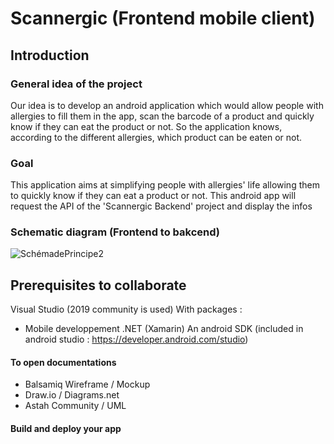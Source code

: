 

# Scannergic (Frontend mobile client)
## Introduction

### General idea of the project

Our idea is to develop an android application which would allow people with allergies to fill them in the app, scan the barcode of a product and quickly know if they can eat the product or not. So the application knows, according to the different allergies, which product can be eaten or not.

### Goal

This application aims at simplifying people with allergies' life allowing them to quickly know if they can eat a product or not.
This android app will request the API of the 'Scannergic Backend' project and display the infos

### Schematic diagram (Frontend to bakcend)

![SchémadePrincipe2](https://user-images.githubusercontent.com/61775725/141955527-72237c5a-a55d-431d-a332-4cf52c142d89.png)

## Prerequisites to collaborate 
Visual Studio (2019 community is used)
With packages :
 - Mobile developpement .NET (Xamarin)
An android SDK (included in android studio : https://developer.android.com/studio)

#### To open documentations
- Balsamiq Wireframe / Mockup
- Draw.io / Diagrams.net
- Astah Community / UML

#### Build and deploy your app
